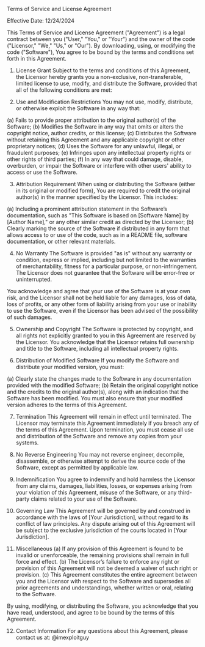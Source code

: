Terms of Service and License Agreement

Effective Date: 12/24/2024

This Terms of Service and License Agreement ("Agreement") is a legal contract between you ("User," "You," or "Your") and the owner of the code ("Licensor," "We," "Us," or "Our"). By downloading, using, or modifying the code ("Software"), You agree to be bound by the terms and conditions set forth in this Agreement.

1. License Grant
Subject to the terms and conditions of this Agreement, the Licensor hereby grants you a non-exclusive, non-transferable, limited license to use, modify, and distribute the Software, provided that all of the following conditions are met:

2. Use and Modification Restrictions
You may not use, modify, distribute, or otherwise exploit the Software in any way that:

(a) Fails to provide proper attribution to the original author(s) of the Software;
(b) Modifies the Software in any way that omits or alters the copyright notice, author credits, or this license;
(c) Distributes the Software without retaining this Agreement and any applicable copyright or other proprietary notices;
(d) Uses the Software for any unlawful, illegal, or fraudulent purposes;
(e) Infringes upon any intellectual property rights or other rights of third parties;
(f) In any way that could damage, disable, overburden, or impair the Software or interfere with other users' ability to access or use the Software.

3. Attribution Requirement
When using or distributing the Software (either in its original or modified form), You are required to credit the original author(s) in the manner specified by the Licensor. This includes:

(a) Including a prominent attribution statement in the Software’s documentation, such as "This Software is based on [Software Name] by [Author Name]," or any other similar credit as directed by the Licensor;
(b) Clearly marking the source of the Software if distributed in any form that allows access to or use of the code, such as in a README file, software documentation, or other relevant materials.

4. No Warranty
The Software is provided "as is" without any warranty or condition, express or implied, including but not limited to the warranties of merchantability, fitness for a particular purpose, or non-infringement. The Licensor does not guarantee that the Software will be error-free or uninterrupted.

You acknowledge and agree that your use of the Software is at your own risk, and the Licensor shall not be held liable for any damages, loss of data, loss of profits, or any other form of liability arising from your use or inability to use the Software, even if the Licensor has been advised of the possibility of such damages.

5. Ownership and Copyright
The Software is protected by copyright, and all rights not explicitly granted to you in this Agreement are reserved by the Licensor. You acknowledge that the Licensor retains full ownership and title to the Software, including all intellectual property rights.

6. Distribution of Modified Software
If you modify the Software and distribute your modified version, you must:

(a) Clearly state the changes made to the Software in any documentation provided with the modified Software;
(b) Retain the original copyright notice and the credits to the original author(s), along with an indication that the Software has been modified. You must also ensure that your modified version adheres to the terms of this Agreement.

7. Termination
This Agreement will remain in effect until terminated. The Licensor may terminate this Agreement immediately if you breach any of the terms of this Agreement. Upon termination, you must cease all use and distribution of the Software and remove any copies from your systems.

8. No Reverse Engineering
You may not reverse engineer, decompile, disassemble, or otherwise attempt to derive the source code of the Software, except as permitted by applicable law.

9. Indemnification
You agree to indemnify and hold harmless the Licensor from any claims, damages, liabilities, losses, or expenses arising from your violation of this Agreement, misuse of the Software, or any third-party claims related to your use of the Software.

10. Governing Law
This Agreement will be governed by and construed in accordance with the laws of [Your Jurisdiction], without regard to its conflict of law principles. Any dispute arising out of this Agreement will be subject to the exclusive jurisdiction of the courts located in [Your Jurisdiction].

11. Miscellaneous
(a) If any provision of this Agreement is found to be invalid or unenforceable, the remaining provisions shall remain in full force and effect.
(b) The Licensor’s failure to enforce any right or provision of this Agreement will not be deemed a waiver of such right or provision.
(c) This Agreement constitutes the entire agreement between you and the Licensor with respect to the Software and supersedes all prior agreements and understandings, whether written or oral, relating to the Software.

By using, modifying, or distributing the Software, you acknowledge that you have read, understood, and agree to be bound by the terms of this Agreement.

12. Contact Information
For any questions about this Agreement, please contact us at: @imexploitguy
